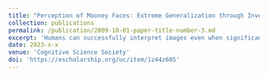 ```yaml
---
title: "Perception of Mooney Faces: Extreme Generalization through Inverse Rendering?"
collection: publications
permalink: /publication/2009-10-01-paper-title-number-3.md
excerpt: 'Humans can successfully interpret images even when significant image transformations have distorted them. Such images aid in differentiating existing computational models for perception because models that predict similar results for typical stimuli may diverge when confronted with atypical stimuli. We propose an explanation of people’s ability to perceive a specific class of degraded stimuli that require extreme generalization capabilities: Mooney, or two-tone images of faces. We provide a parametric and controllable method to generate Mooney faces and hypothesize that the human visual system generalizes under extreme cases because it reverses the naturalistic image generation process. We show that Mooney faces are approximated under extreme illumination conditions; a computer graphics perspective of the Mooney formation process suggests inverse graphics as a model for perceptual generalization. With a number of demonstrations, we argue that Mooney faces are important to understand the role of generative models and inverse graphics in human visual processing.'
date: 2023-x-x
venue: 'Cognitive Science Society'
doi: 'https://escholarship.org/uc/item/1z44z605'
---
```

